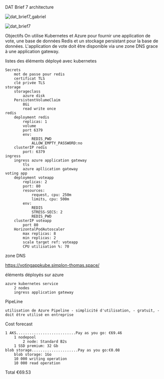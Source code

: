 DAT Brief 7 architecture


![dat_brief7_gabriel](https://user-images.githubusercontent.com/107990221/216087491-05870a28-aaf5-4695-a4e9-b0aa24c74fac.png)

![dat_brief7](https://user-images.githubusercontent.com/107990221/216079986-b6bca996-8cbf-44c6-85e0-0a12657a84ff.png)


Objectifs
On utilise Kubernetes et Azure pour fournir une application de vote, une base de données Redis et un stockage persistant pour la base de données. L'application de vote doit être disponible via une zone DNS grace à une application gateway.


listes des éléments déployé avec kubernetes

    Secrets
        mot de passe pour redis
        certificat TLS
        clé privée TLS
    storage
        storageclass
            azure disk
        PersistentVolumeClaim
            8Gi
            read write once
    redis
        deployment redis
            replicas: 1
            volume
            port 6379
            env:
                REDIS_PWD
                ALLOW_EMPTY_PASSWORD:no
        clusterIP redis
            port: 6379
    ingress
        ingress azure application gateway
            tls
            azure apllication gateway
    voting app
        deployment voteapp
            replicas: 2
            port: 80
            resources:
                request, cpu: 250m
                limits, cpu: 500m
            env:
                REDIS
                STRESS-SECS: 2
                REDIS_PWD
        clusterIP voteapp
            port 80
        HorizontalPodAutoscaler
            max replicas: 8
            min replicas: 2
            scale target ref: voteapp
            CPU utilisation %: 70

zone DNS

https://votingappkube.simplon-thomas.space/

éléments déployés sur azure

    azure kubernetes service
        2 nodes
        ingress application gateway

PipeLine

    utilisation de Azure Pipeline - simplicité d'utilisation, - gratuit, - doit être utilisé en entreprise

Cost forecast

    1 AKS...........................Pay as you go: €69.46
        1 nodepool
            2 node: Standard B2s
        1 SSD premium: 32 Gb
    blob storage.....................Pay as you go:€0.08
        blob storage: 1Go
        10 000 writing operation
        10 000 read operation

Total €69.53
